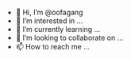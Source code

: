 - 👋 Hi, I’m @oofagang
- 👀 I’m interested in ...
- 🌱 I’m currently learning ...
- 💞️ I’m looking to collaborate on ...
- 📫 How to reach me ...

<!---
oofagang/oofagang is a ✨ special ✨ repository because its `README.md` (ux) appears on your GitHub profile.
You can click the Preview link to take a look at your changes.
unblock roblox--->
